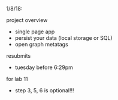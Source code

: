 

1/8/18:

project overview
- single page app
- persist your data (local storage or SQL)
- open graph metatags 


resubmits
- tuesday before 6:29pm 


for lab 11
- step 3, 5, 6 is optional!!! 